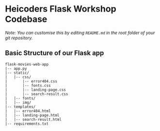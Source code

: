 # Heicoders Flask Workshop Codebase

_Note: You can customise this by editing _`README.md`_ in the root folder of your git repository._


## Basic Structure of our Flask app

```
flask-movies-web-app
|-- app.py
|-- static/
|   |-- css/
|       |-- error404.css
|       |-- fonts.css
|       |-- landing-page.css
|       |-- search-result.css
|   |-- fonts/
|   |-- img/
|-- templates/
|   |-- error404.html
|   |-- landing-page.html
|   |-- search-result.html
|-- requirements.txt
```